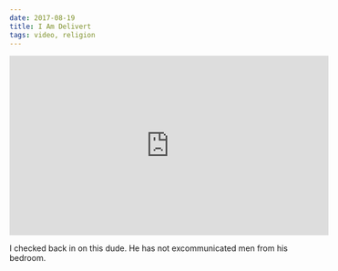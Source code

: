```yaml
---
date: 2017-08-19
title: I Am Delivert
tags: video, religion
---
```


<iframe width="560" height="315" src="https://www.youtube.com/embed/zqLuHB8vX_A" title="YouTube video player" frameborder="0" allow="accelerometer; autoplay; clipboard-write; encrypted-media; gyroscope; picture-in-picture" allowfullscreen></iframe>

I checked back in on this dude. He has not excommunicated men from his bedroom.